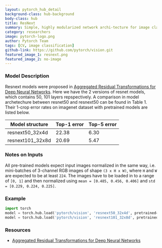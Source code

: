 ```yaml
---
layout: pytorch_hub_detail
background-class: hub-background
body-class: hub
title: ResNext
summary: Simple, highly modularized network archi-tecture for image classification
category: researchers
image: pytorch-logo.png
author: Pytorch Team
tags: [CV, image classification]
github-link: https://github.com/pytorch/vision.git
featured_image_1: resnext.png
featured_image_2: no-image
---
```


### Model Description

Resnext models were proposed in [Aggregated Residual Transformations for Deep Neural Networks](https://arxiv.org/abs/1611.05431).
Here we have the 2 versions of resnet models, which contains 50, 101 layers repspectively.
A comparison in model archetechure between resnet50 and resnext50 can be found in Table 1.
Their 1-crop error rates on imagenet dataset with pretrained models are listed below.

|  Model structure  | Top-1 error | Top-5 error |
| ----------------- | ----------- | ----------- |
|  resnext50_32x4d  | 22.38       | 6.30        |
|  resnext101_32x8d | 20.69       | 5.47        |

### Notes on Inputs

All pre-trained models expect input images normalized in the same way,
i.e. mini-batches of 3-channel RGB images of shape `(3 x H x W)`, where `H` and `W` are expected to be at least `224`.
The images have to be loaded in to a range of `[0, 1]` and then normalized using `mean = [0.485, 0.456, 0.406]`
and `std = [0.229, 0.224, 0.225]`.

### Example

```python
import torch
model = torch.hub.load('pytorch/vision', 'resnext50_32x4d', pretrained=True)
model = torch.hub.load('pytorch/vision', 'resnext101_32x8d', pretrained=True)
```

### Resources

 - [Aggregated Residual Transformations for Deep Neural Networks](https://arxiv.org/abs/1611.05431)
